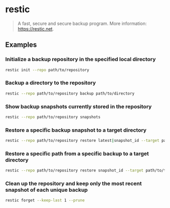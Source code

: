 # restic

> A fast, secure and secure backup program. More information: <https://restic.net>.

## Examples

### Initialize a backup repository in the specified local directory

```bash
restic init --repo path/to/repository
```

### Backup a directory to the repository

```bash
restic --repo path/to/repository backup path/to/directory
```

### Show backup snapshots currently stored in the repository

```bash
restic --repo path/to/repository snapshots
```

### Restore a specific backup snapshot to a target directory

```bash
restic --repo path/to/repository restore latest|snapshot_id --target path/to/target
```

### Restore a specific path from a specific backup to a target directory

```bash
restic --repo path/to/repository restore snapshot_id --target path/to/target --include path/to/restore
```

### Clean up the repository and keep only the most recent snapshot of each unique backup

```bash
restic forget --keep-last 1 --prune
```
